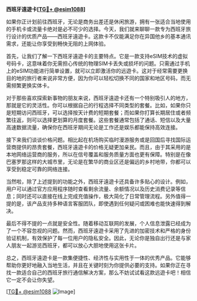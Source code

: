 **西班牙遠遊卡[[TG💪+ @esim1088](https://t.me/s/esim1088)]**

如果你正计划前往西班牙，无论是商务出差还是休闲旅游，拥有一张适合当地使用的手机卡或流量卡绝对是必不可少的选择。今天，我们就来聊聊一款专为西班牙旅行设计的优质产品——西班牙遠遊卡。这款卡不仅能满足你在异国他乡的基本通讯需求，还能让你享受到畅快无阻的上网体验。

首先，让我们了解一下西班牙遠遊卡的主要特点。它是一款支持eSIM技术的虚拟号码卡，这意味着你无需担心传统的物理SIM卡丢失或损坏的问题。只需通过手机上的eSIM功能进行简单设置，就可以立即激活你的远遊卡。这对于经常需要更换目的地的旅行者来说非常方便，因为你可以轻松切换不同的国家和地区号码，而无需频繁更换实体卡。

对于那些喜欢探索新事物的朋友来说，西班牙遠遊卡还有一个特别吸引人的地方，那就是它的灵活性。你可以根据自己的行程选择不同类型的套餐。比如，如果你只是短期访问西班牙，可以选择按天计费的短期套餐；而如果你打算长期居住或者频繁往返，则可以选择更划算的月度套餐。这些套餐通常包括了通话、短信以及大量高速数据流量，确保你在西班牙期间无论是工作还是娱乐都能保持高效连接。

接下来我们谈谈价格问题。相比起在机场购买临时漫游服务或是回国后寻找国际运营商提供的昂贵套餐，西班牙遠遊卡的价格无疑更加亲民。而且，由于其采用的是本地网络运营商的服务，所以在信号覆盖和服务质量方面也更有保障。特别是在像巴塞罗那这样的大城市里，无论是在繁华的商业区还是偏远的乡村地带，你都可以享受到稳定可靠的网络连接。

当然啦，除了上述提到的功能之外，西班牙遠遊卡还具备许多贴心的设计。例如，用户可以通过官方应用程序随时查看剩余流量、余额情况以及历史消费记录等信息；同时还可以直接在线上完成充值操作，极大简化了日常管理流程。另外值得一提的是，该产品支持多种语言客服团队，即使遇到任何疑问或困难也能快速得到解决。

最后不得不提的一点就是安全性。随着移动互联网的发展，个人信息泄露已经成为了一个不容忽视的问题。然而，西班牙遠遊卡采用了先进的加密技术和严格的身份验证机制，有效保护了每一位用户的隐私安全。因此，无论你是独自出行还是与家人朋友一起游览西班牙，都可以放心大胆地使用这张卡片。

总之，西班牙遠遊卡是一款集便捷性、经济性与实用性于一体的优秀产品。它能够帮助你更好地融入当地生活，并且在关键时刻为你提供必要的支持。如果你正在寻找一款适合自己的西班牙旅行通信解决方案，那么不妨试试看这款远遊卡吧！相信它一定不会让你失望。

[[TG💪+ @esim1088](https://t.me/s/esim1088) ![Image](https://i.postimg.cc/4NQfJmqS/Snipaste-2025-05-13-00-14-12.png)]